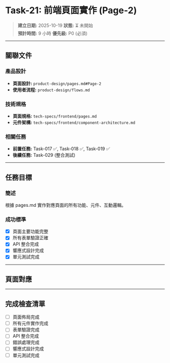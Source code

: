 # Task-21: 前端頁面實作 (Page-2)

> **建立日期:** 2025-10-19
> **狀態:** ⏳ 未開始  
> **預計時間:** 9 小時
> **優先級:** P0 (必須)

---

## 關聯文件

### 產品設計
- **頁面設計:** `product-design/pages.md#Page-2`
- **使用者流程:** `product-design/flows.md`

### 技術規格
- **頁面規格:** `tech-specs/frontend/pages.md`
- **元件架構:** `tech-specs/frontend/component-architecture.md`

### 相關任務
- **前置任務:** Task-017 ✅, Task-018 ✅, Task-019 ✅
- **後續任務:** Task-029 (整合測試)

---

## 任務目標

### 簡述
根據 pages.md 實作對應頁面的所有功能、元件、互動邏輯。

### 成功標準
- [x] 頁面主要功能完整
- [x] 所有表單驗證正確
- [x] API 整合完成
- [x] 響應式設計完成
- [x] 單元測試完成

---

## 頁面對應


---

## 完成檢查清單

- [ ] 頁面佈局完成
- [ ] 所有元件實作完成
- [ ] 表單驗證完成
- [ ] API 整合完成
- [ ] 錯誤處理完成
- [ ] 響應式設計完成
- [ ] 單元測試完成
